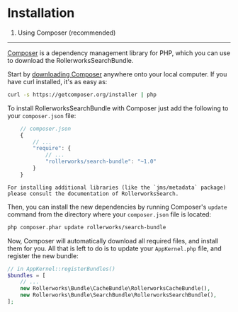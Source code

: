 Installation
============

1. Using Composer (recommended)
-------------------------------

[Composer][1] is a dependency management library for PHP, which you can use
to download the RollerworksSearchBundle.

Start by [downloading Composer][2] anywhere onto your local computer. If you
have curl installed, it's as easy as:

```bash
curl -s https://getcomposer.org/installer | php
```

To install RollerworksSearchBundle with Composer just add the following to your
``composer.json`` file:

```js
    // composer.json
    {
        // ...
        "require": {
            // ...
            "rollerworks/search-bundle": "~1.0"
        }
    }
```

    For installing additional libraries (like the `jms/metadata` package)
    please consult the documentation of RollerworksSearch.

Then, you can install the new dependencies by running Composer's `update`
command from the directory where your ``composer.json`` file is located:

```bash
php composer.phar update rollerworks/search-bundle
```

Now, Composer will automatically download all required files, and install them
for you. All that is left to do is to update your ``AppKernel.php`` file, and
register the new bundle:

```php
// in AppKernel::registerBundles()
$bundles = [
    // ...
    new Rollerworks\Bundle\CacheBundle\RollerworksCacheBundle(),
    new Rollerworks\Bundle\SearchBundle\RollerworksSearchBundle(),
];
```

[1]: http://getcomposer.org/
[2]: http://getcomposer.org/download/
